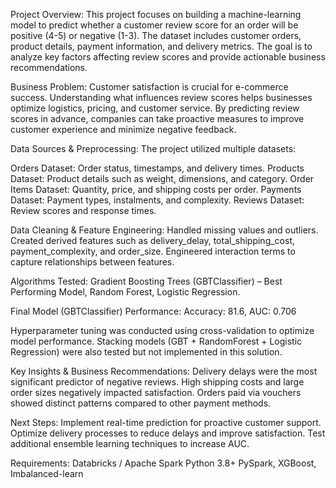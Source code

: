 Project Overview: This project focuses on building a machine-learning model to predict whether a customer review score for an order will be positive (4-5) or negative (1-3). The dataset includes customer orders, product details, payment information, and delivery metrics. The goal is to analyze key factors affecting review scores and provide actionable business recommendations.

Business Problem: Customer satisfaction is crucial for e-commerce success. Understanding what influences review scores helps businesses optimize logistics, pricing, and customer service. By predicting review scores in advance, companies can take proactive measures to improve customer experience and minimize negative feedback.

Data Sources & Preprocessing: The project utilized multiple datasets:

Orders Dataset: Order status, timestamps, and delivery times. Products Dataset: Product details such as weight, dimensions, and category. Order Items Dataset: Quantity, price, and shipping costs per order. Payments Dataset: Payment types, instalments, and complexity. Reviews Dataset: Review scores and response times.

Data Cleaning & Feature Engineering: Handled missing values and outliers. Created derived features such as delivery_delay, total_shipping_cost, payment_complexity, and order_size. Engineered interaction terms to capture relationships between features.

Algorithms Tested: Gradient Boosting Trees (GBTClassifier) – Best Performing Model, Random Forest, Logistic Regression.

Final Model (GBTClassifier) Performance:  Accuracy: 81.6, AUC: 0.706

 Hyperparameter tuning was conducted using cross-validation to optimize model performance. Stacking models (GBT + RandomForest + Logistic Regression) were also tested but not implemented in this solution.

Key Insights & Business Recommendations:  Delivery delays were the most significant predictor of negative reviews.  High shipping costs and large order sizes negatively impacted satisfaction. Orders paid via vouchers showed distinct patterns compared to other payment methods.

Next Steps: Implement real-time prediction for proactive customer support.  Optimize delivery processes to reduce delays and improve satisfaction. 
Test additional ensemble learning techniques to increase AUC.

Requirements: Databricks / Apache Spark Python 3.8+ PySpark, XGBoost, Imbalanced-learn
